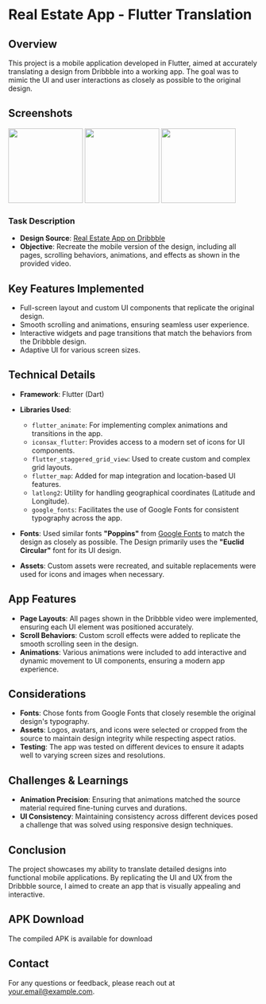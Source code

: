 # Real Estate App - Flutter Translation

## Overview
This project is a mobile application developed in Flutter, aimed at accurately translating a design from Dribbble into a working app. The goal was to mimic the UI and user interactions as closely as possible to the original design.

## Screenshots
<img src="https://github.com/user-attachments/assets/be14511f-5f41-42c4-b33a-4251cc3069f5" width="150"/> <img src="https://github.com/user-attachments/assets/be14511f-5f41-42c4-b33a-4251cc3069f5" width="150"/> <img src="https://github.com/user-attachments/assets/49aedd85-a7f9-42bb-ae32-153105b10093" width="150"/> 

### Task Description
- **Design Source**: [Real Estate App on Dribbble](https://dribbble.com/shots/23780608-Real-Estate-App)
- **Objective**: Recreate the mobile version of the design, including all pages, scrolling behaviors, animations, and effects as shown in the provided video.

## Key Features Implemented
- Full-screen layout and custom UI components that replicate the original design.
- Smooth scrolling and animations, ensuring seamless user experience.
- Interactive widgets and page transitions that match the behaviors from the Dribbble design.
- Adaptive UI for various screen sizes.

## Technical Details
- **Framework**: Flutter (Dart)
- **Libraries Used**:
    - `flutter_animate`: For implementing complex animations and transitions in the app.
    - `iconsax_flutter`: Provides access to a modern set of icons for UI components.
    - `flutter_staggered_grid_view`: Used to create custom and complex grid layouts.
    - `flutter_map`: Added for map integration and location-based UI features.
    - `latlong2`: Utility for handling geographical coordinates (Latitude and Longitude).
    - `google_fonts`: Facilitates the use of Google Fonts for consistent typography across the app.

- **Fonts**: Used similar fonts **"Poppins"** from [Google Fonts](https://fonts.google.com) to match the design as closely as possible. The Design primarily uses the **"Euclid Circular"** font for its UI design.
- **Assets**: Custom assets were recreated, and suitable replacements were used for icons and images when necessary.

## App Features
- **Page Layouts**: All pages shown in the Dribbble video were implemented, ensuring each UI element was positioned accurately.
- **Scroll Behaviors**: Custom scroll effects were added to replicate the smooth scrolling seen in the design.
- **Animations**: Various animations were included to add interactive and dynamic movement to UI components, ensuring a modern app experience.

## Considerations
- **Fonts**: Chose fonts from Google Fonts that closely resemble the original design's typography.
- **Assets**: Logos, avatars, and icons were selected or cropped from the source to maintain design integrity while respecting aspect ratios.
- **Testing**: The app was tested on different devices to ensure it adapts well to varying screen sizes and resolutions.

## Challenges & Learnings
- **Animation Precision**: Ensuring that animations matched the source material required fine-tuning curves and durations.
- **UI Consistency**: Maintaining consistency across different devices posed a challenge that was solved using responsive design techniques.

## Conclusion
The project showcases my ability to translate detailed designs into functional mobile applications. By replicating the UI and UX from the Dribbble source, I aimed to create an app that is visually appealing and interactive.

## APK Download
The compiled APK is available for download 

## Contact
For any questions or feedback, please reach out at your.email@example.com.

